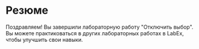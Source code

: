 # Резюме

Поздравляем! Вы завершили лабораторную работу "Отключить выбор". Вы можете практиковаться в других лабораторных работах в LabEx, чтобы улучшить свои навыки.
